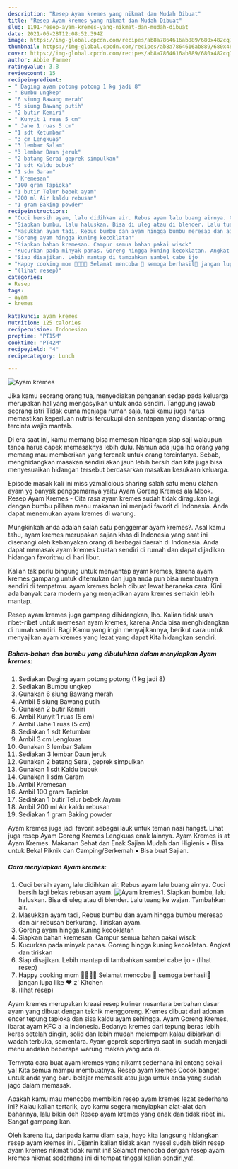 ```yaml
---
description: "Resep Ayam kremes yang nikmat dan Mudah Dibuat"
title: "Resep Ayam kremes yang nikmat dan Mudah Dibuat"
slug: 1191-resep-ayam-kremes-yang-nikmat-dan-mudah-dibuat
date: 2021-06-28T12:08:52.394Z
image: https://img-global.cpcdn.com/recipes/ab8a7864616ab889/680x482cq70/ayam-kremes-foto-resep-utama.jpg
thumbnail: https://img-global.cpcdn.com/recipes/ab8a7864616ab889/680x482cq70/ayam-kremes-foto-resep-utama.jpg
cover: https://img-global.cpcdn.com/recipes/ab8a7864616ab889/680x482cq70/ayam-kremes-foto-resep-utama.jpg
author: Abbie Farmer
ratingvalue: 3.8
reviewcount: 15
recipeingredient:
- " Daging ayam potong potong 1 kg jadi 8"
- " Bumbu ungkep"
- "6 siung Bawang merah"
- "5 siung Bawang putih"
- "2 butir Kemiri"
- " Kunyit 1 ruas 5 cm"
- " Jahe 1 ruas 5 cm"
- "1 sdt Ketumbar"
- "3 cm Lengkuas"
- "3 lembar Salam"
- "3 lembar Daun jeruk"
- "2 batang Serai geprek simpulkan"
- "1 sdt Kaldu bubuk"
- "1 sdm Garam"
- " Kremesan"
- "100 gram Tapioka"
- "1 butir Telur bebek ayam"
- "200 ml Air kaldu rebusan"
- "1 gram Baking powder"
recipeinstructions:
- "Cuci bersih ayam, lalu didihkan air. Rebus ayam lalu buang airnya. Cuci bersih lagi bekas rebusan ayam."
- "Siapkan bumbu, lalu haluskan. Bisa di uleg atau di blender. Lalu tuang ke wajan. Tambahkan air."
- "Masukkan ayam tadi, Rebus bumbu dan ayam hingga bumbu meresap dan air rebusan berkurang. Tiriskan ayam."
- "Goreng ayam hingga kuning kecoklatan"
- "Siapkan bahan kremesan. Campur semua bahan pakai wisck"
- "Kucurkan pada minyak panas. Goreng hingga kuning kecoklatan. Angkat dan tiriskan"
- "Siap disajikan. Lebih mantap di tambahkan sambel cabe ijo           (lihat resep)"
- "Happy cooking mom 👩‍🍳👨‍🍳 Selamat mencoba 💪 semoga berhasil🍗 jangan lupa like ❤️ z&#39; Kitchen"
- "(lihat resep)"
categories:
- Resep
tags:
- ayam
- kremes

katakunci: ayam kremes 
nutrition: 125 calories
recipecuisine: Indonesian
preptime: "PT15M"
cooktime: "PT42M"
recipeyield: "4"
recipecategory: Lunch

---
```



![Ayam kremes](https://img-global.cpcdn.com/recipes/ab8a7864616ab889/680x482cq70/ayam-kremes-foto-resep-utama.jpg)

Jika kamu seorang orang tua, menyediakan panganan sedap pada keluarga merupakan hal yang mengasyikan untuk anda sendiri. Tanggung jawab seorang istri Tidak cuma menjaga rumah saja, tapi kamu juga harus memastikan keperluan nutrisi tercukupi dan santapan yang disantap orang tercinta wajib mantab.

Di era  saat ini, kamu memang bisa memesan hidangan siap saji walaupun tanpa harus capek memasaknya lebih dulu. Namun ada juga lho orang yang memang mau memberikan yang terenak untuk orang tercintanya. Sebab, menghidangkan masakan sendiri akan jauh lebih bersih dan kita juga bisa menyesuaikan hidangan tersebut berdasarkan masakan kesukaan keluarga. 

Episode masak kali ini miss yzmalicious sharing salah satu menu olahan ayam yg banyak penggemarnya yaitu Ayam Goreng Kremes ala Mbok. Resep Ayam Kremes - Cita rasa ayam kremes sudah tidak diragukan lagi, dengan bumbu pilihan menu makanan ini menjadi favorit di Indonesia. Anda dapat menemukan ayam kremes di warung.

Mungkinkah anda adalah salah satu penggemar ayam kremes?. Asal kamu tahu, ayam kremes merupakan sajian khas di Indonesia yang saat ini disenangi oleh kebanyakan orang di berbagai daerah di Indonesia. Anda dapat memasak ayam kremes buatan sendiri di rumah dan dapat dijadikan hidangan favoritmu di hari libur.

Kalian tak perlu bingung untuk menyantap ayam kremes, karena ayam kremes gampang untuk ditemukan dan juga anda pun bisa membuatnya sendiri di tempatmu. ayam kremes boleh dibuat lewat beraneka cara. Kini ada banyak cara modern yang menjadikan ayam kremes semakin lebih mantap.

Resep ayam kremes juga gampang dihidangkan, lho. Kalian tidak usah ribet-ribet untuk memesan ayam kremes, karena Anda bisa menghidangkan di rumah sendiri. Bagi Kamu yang ingin menyajikannya, berikut cara untuk menyajikan ayam kremes yang lezat yang dapat Kita hidangkan sendiri.

<!--inarticleads1-->

##### Bahan-bahan dan bumbu yang dibutuhkan dalam menyiapkan Ayam kremes:

1. Sediakan  Daging ayam potong potong (1 kg jadi 8)
1. Sediakan  Bumbu ungkep
1. Gunakan 6 siung Bawang merah
1. Ambil 5 siung Bawang putih
1. Gunakan 2 butir Kemiri
1. Ambil  Kunyit 1 ruas (5 cm)
1. Ambil  Jahe 1 ruas (5 cm)
1. Sediakan 1 sdt Ketumbar
1. Ambil 3 cm Lengkuas
1. Gunakan 3 lembar Salam
1. Sediakan 3 lembar Daun jeruk
1. Gunakan 2 batang Serai, geprek simpulkan
1. Gunakan 1 sdt Kaldu bubuk
1. Gunakan 1 sdm Garam
1. Ambil  Kremesan
1. Ambil 100 gram Tapioka
1. Sediakan 1 butir Telur bebek /ayam
1. Ambil 200 ml Air kaldu rebusan
1. Sediakan 1 gram Baking powder


Ayam kremes juga jadi favorit sebagai lauk untuk teman nasi hangat. Lihat juga resep Ayam Goreng Kremes Lengkuas enak lainnya. Ayam Kremes is at Ayam Kremes. Makanan Sehat dan Enak Sajian Mudah dan Higienis • Bisa untuk Bekal Piknik dan Camping/Berkemah • Bisa buat Sajian. 

<!--inarticleads2-->

##### Cara menyiapkan Ayam kremes:

1. Cuci bersih ayam, lalu didihkan air. Rebus ayam lalu buang airnya. Cuci bersih lagi bekas rebusan ayam.
<img src="https://img-global.cpcdn.com/steps/3ad409c7b3fdb6af/160x128cq70/ayam-kremes-langkah-memasak-1-foto.jpg" alt="Ayam kremes">1. Siapkan bumbu, lalu haluskan. Bisa di uleg atau di blender. Lalu tuang ke wajan. Tambahkan air.
1. Masukkan ayam tadi, Rebus bumbu dan ayam hingga bumbu meresap dan air rebusan berkurang. Tiriskan ayam.
1. Goreng ayam hingga kuning kecoklatan
1. Siapkan bahan kremesan. Campur semua bahan pakai wisck
1. Kucurkan pada minyak panas. Goreng hingga kuning kecoklatan. Angkat dan tiriskan
1. Siap disajikan. Lebih mantap di tambahkan sambel cabe ijo -           (lihat resep)
1. Happy cooking mom 👩‍🍳👨‍🍳 Selamat mencoba 💪 semoga berhasil🍗 jangan lupa like ❤️ z&#39; Kitchen
1. (lihat resep)


Ayam kremes merupakan kreasi resep kuliner nusantara berbahan dasar ayam yang dibuat dengan teknik menggoreng. Kremes dibuat dari adonan encer tepung tapioka dan sisa kaldu ayam sehingga. Ayam Goreng Kremes, ibarat ayam KFC a la Indonesia. Bedanya kremes dari tepung beras lebih keras setelah dingin, solid dan lebih mudah melempem kalau dibiarkan di wadah terbuka, sementara. Ayam geprek sepertinya saat ini sudah menjadi menu andalan beberapa warung makan yang ada di. 

Ternyata cara buat ayam kremes yang nikamt sederhana ini enteng sekali ya! Kita semua mampu membuatnya. Resep ayam kremes Cocok banget untuk anda yang baru belajar memasak atau juga untuk anda yang sudah jago dalam memasak.

Apakah kamu mau mencoba membikin resep ayam kremes lezat sederhana ini? Kalau kalian tertarik, ayo kamu segera menyiapkan alat-alat dan bahannya, lalu bikin deh Resep ayam kremes yang enak dan tidak ribet ini. Sangat gampang kan. 

Oleh karena itu, daripada kamu diam saja, hayo kita langsung hidangkan resep ayam kremes ini. Dijamin kalian tiidak akan nyesel sudah bikin resep ayam kremes nikmat tidak rumit ini! Selamat mencoba dengan resep ayam kremes nikmat sederhana ini di tempat tinggal kalian sendiri,ya!.

